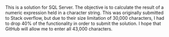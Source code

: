 This is a solution for SQL Server. The objective is to calculate the result of a numeric expression held in a character string. This was originally submitted to Stack overflow, but due to their size limitation of 30,000 characters, I had to drop 40% of the functionality in order to submit the solution. I hope that GitHub will allow me to enter all 43,000 characters.
